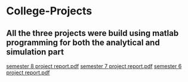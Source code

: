 # College-Projects

## All the three projects were build using matlab programming for both the analytical and simulation part

[semester 8 project report.pdf](https://github.com/nilesh-tiwari244/College-Projects/files/9998156/semester.8.project.report.pdf)
[semester 7 project report.pdf](https://github.com/nilesh-tiwari244/College-Projects/files/9998157/semester.7.project.report.pdf)
[semester 6 project report.pdf](https://github.com/nilesh-tiwari244/College-Projects/files/9998158/semester.6.project.report.pdf)

